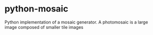 # python-mosaic
Python implementation of a mosaic generator. A photomosaic is a large image composed of smaller tile images
